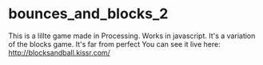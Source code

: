 bounces_and_blocks_2
====================
This is a lillte game made in Processing.
Works in javascript.
It's a variation of the blocks game. It's far from perfect
You can see it live here:
http://blocksandball.kissr.com/
